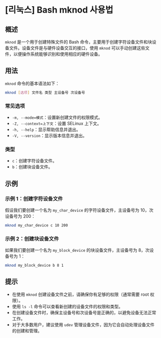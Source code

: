# [리눅스] Bash mknod 사용법

## 概述
`mknod` 是一个用于创建特殊文件的 Bash 命令，主要用于创建字符设备文件和块设备文件。设备文件是与硬件设备交互的接口，使用 `mknod` 可以手动创建这些文件，以便操作系统能够识别和使用相应的硬件设备。

## 用法
`mknod` 命令的基本语法如下：

```bash
mknod [选项] 文件名 类型 主设备号 次设备号
```

### 常见选项
- `-m, --mode=模式`：设置新创建文件的权限模式。
- `-Z, --context=上下文`：设置 SELinux 上下文。
- `-h, --help`：显示帮助信息并退出。
- `-V, --version`：显示版本信息并退出。

### 类型
- `c`：创建字符设备文件。
- `b`：创建块设备文件。

## 示例
### 示例 1：创建字符设备文件
假设我们要创建一个名为 `my_char_device` 的字符设备文件，主设备号为 10，次设备号为 200：

```bash
mknod my_char_device c 10 200
```

### 示例 2：创建块设备文件
如果我们要创建一个名为 `my_block_device` 的块设备文件，主设备号为 8，次设备号为 1：

```bash
mknod my_block_device b 8 1
```

## 提示
- 在使用 `mknod` 创建设备文件之前，请确保你有足够的权限（通常需要 root 权限）。
- 使用 `ls -l` 命令可以查看新创建的设备文件的权限和类型。
- 在创建设备文件时，确保主设备号和次设备号是正确的，以避免设备无法正常工作。
- 对于大多数用户，建议使用 `udev` 管理设备文件，因为它会自动处理设备文件的创建和管理。